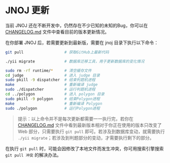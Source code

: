 JNOJ 更新
==========

当前 JNOJ 还在不断开发中，仍然存在不少已知的未知的Bug，你可以在 [CHANGELOG.md](../CHANGELOG.md) 文件中查看目前的版本更新情况。

在你部署 JNOJ 后，若需要更新到最新版，需要在 jnoj 目录下执行以下命令：

```bash
git pull                  # 获取GitHub上最新代码

./yii migrate             # 数据库迁移工具，用于更新数据库的变化情况

sudo rm -rf runtime/*     # 清空缓存文件
cd judge                  # 进入 judge 目录
sudo pkill -9 dispatcher  # 结束判题机进程
make                      # 重新编译 judge
sudo ./dispatcher         # 运行判题机进程
cd ../polygon             # 进入 polygon 目录
sudo pkill -9 polygon     # 结束Polygon进程
make                      # 重新编译 Polygon
sudo ./polygon            # 运行Polygon进程
```
> 提示：以上命令并不是每次更新都需要一一执行完，若你在 [CHANGELOG.md](../CHANGELOG.md) 文件中看到最新版本相对于你正在使用的版本只改变了 Web 部分，只需要执行 `git pull` 即可。若涉及到数据库变动，就需要执行 `./yii migrate`；若涉及到判题部分的变动，才需要执行剩下的部分。

在执行 `git pull` 时，可能会因修改了本地文件而发生冲突，你可用搜索引擎搜索`git pull 冲突` 的解决办法。
